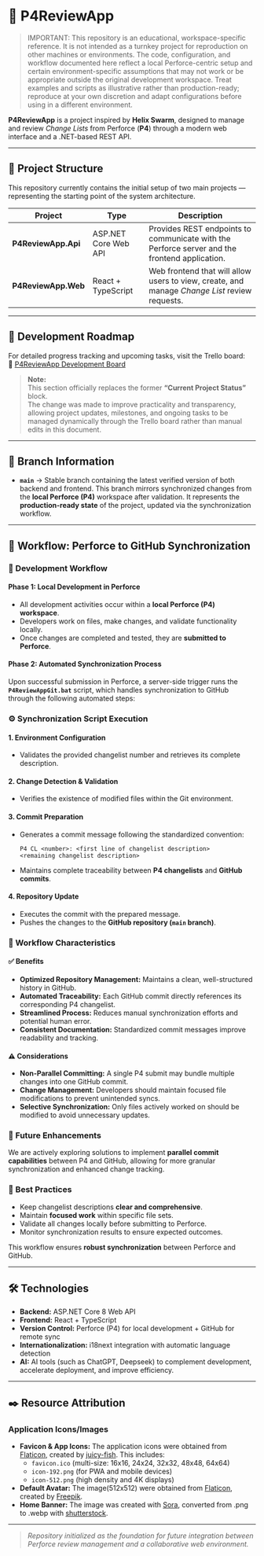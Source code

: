 # 🧩 P4ReviewApp

> IMPORTANT: This repository is an educational, workspace-specific reference. It is not intended as a turnkey project for reproduction on other machines or environments. The code, configuration, and workflow documented here reflect a local Perforce-centric setup and certain environment-specific assumptions that may not work or be appropriate outside the original development workspace. Treat examples and scripts as illustrative rather than production-ready; reproduce at your own discretion and adapt configurations before using in a different environment.

**P4ReviewApp** is a project inspired by **Helix Swarm**, designed to manage and review *Change Lists* from Perforce (**P4**) through a modern web interface and a .NET-based REST API.

---

## 📁 Project Structure

This repository currently contains the initial setup of two main projects — representing the starting point of the system architecture.

| Project | Type | Description |
|----------|------|-------------|
| **P4ReviewApp.Api** | ASP.NET Core Web API | Provides REST endpoints to communicate with the Perforce server and the frontend application. |
| **P4ReviewApp.Web** | React + TypeScript | Web frontend that will allow users to view, create, and manage *Change List* review requests. |

---

## 🧭 Development Roadmap

For detailed progress tracking and upcoming tasks, visit the Trello board:  
🔗 [P4ReviewApp Development Board](https://trello.com/b/In1bhMxc/p4-revoew-app)

> **Note:**  
> This section officially replaces the former **“Current Project Status”** block.  
> The change was made to improve practicality and transparency, allowing project updates, milestones, and ongoing tasks to be managed dynamically through the Trello board rather than manual edits in this document.

---

## 🌿 Branch Information

- **`main`** → Stable branch containing the latest verified version of both backend and frontend.
  This branch mirrors synchronized changes from the **local Perforce (P4)** workspace after validation.
  It represents the **production-ready state** of the project, updated via the synchronization workflow.

---

## 🔄 Workflow: Perforce to GitHub Synchronization

### 🧱 Development Workflow

#### **Phase 1: Local Development in Perforce**
- All development activities occur within a **local Perforce (P4) workspace**.
- Developers work on files, make changes, and validate functionality locally.
- Once changes are completed and tested, they are **submitted to Perforce**.

#### **Phase 2: Automated Synchronization Process**
Upon successful submission in Perforce, a server-side trigger runs the **`P4ReviewAppGit.bat`** script, which handles synchronization to GitHub through the following automated steps:

### ⚙️ Synchronization Script Execution

#### **1. Environment Configuration**
- Validates the provided changelist number and retrieves its complete description.

#### **2. Change Detection & Validation**
- Verifies the existence of modified files within the Git environment.

#### **3. Commit Preparation**
- Generates a commit message following the standardized convention:
  ```
  P4 CL <number>: <first line of changelist description>
  <remaining changelist description>
  ```
- Maintains complete traceability between **P4 changelists** and **GitHub commits**.

#### **4. Repository Update**
- Executes the commit with the prepared message.
- Pushes the changes to the **GitHub repository (`main` branch)**.

### 🚀 Workflow Characteristics

#### ✅ **Benefits**
- **Optimized Repository Management:** Maintains a clean, well-structured history in GitHub.
- **Automated Traceability:** Each GitHub commit directly references its corresponding P4 changelist.
- **Streamlined Process:** Reduces manual synchronization efforts and potential human error.
- **Consistent Documentation:** Standardized commit messages improve readability and tracking.

#### ⚠️ **Considerations**
- **Non-Parallel Committing:** A single P4 submit may bundle multiple changes into one GitHub commit.
- **Change Management:** Developers should maintain focused file modifications to prevent unintended syncs.
- **Selective Synchronization:** Only files actively worked on should be modified to avoid unnecessary updates.

### 🔧 Future Enhancements
We are actively exploring solutions to implement **parallel commit capabilities** between P4 and GitHub, allowing for more granular synchronization and enhanced change tracking.

### 🧭 Best Practices
- Keep changelist descriptions **clear and comprehensive**.
- Maintain **focused work** within specific file sets.
- Validate all changes locally before submitting to Perforce. 
- Monitor synchronization results to ensure expected outcomes.

This workflow ensures **robust synchronization** between Perforce and GitHub.

---

## 🛠️ Technologies

- **Backend:** ASP.NET Core 8 Web API
- **Frontend:** React + TypeScript
- **Version Control:** Perforce (P4) for local development + GitHub for remote sync
- **Internationalization:** i18next integration with automatic language detection
- **AI:** AI tools (such as ChatGPT, Deepseek) to complement development, accelerate deployment, and improve efficiency.

---

## ✒️ Resource Attribution

### **Application Icons/Images**
- **Favicon & App Icons:** The application icons were obtained from [Flaticon](https://www.flaticon.es/icono-gratis/customer-review_9490135), created by [juicy-fish](https://www.flaticon.es/autores/juicy-fish). This includes:
  - `favicon.ico` (multi-size: 16x16, 24x24, 32x32, 48x48, 64x64)
  - `icon-192.png` (for PWA and mobile devices)
  - `icon-512.png` (high density and 4K displays)
- **Default Avatar:** The image(512x512) were obtained from [Flaticon](https://www.flaticon.es/icono-gratis/customer-review_4651823), created by [Freepik](https://www.flaticon.es/autores/juicy-freepik).
- **Home Banner:** The image was created with [Sora](https://sora.chatgpt.com/g/gen_01k821d31he89bhdxxez8dk0aw), converted from .png to .webp with [shutterstock](https://www.shutterstock.com/es/image-converter/png-to-webp).

---

> _Repository initialized as the foundation for future integration between Perforce review management and a collaborative web environment._